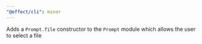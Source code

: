 ```yaml
---
"@effect/cli": minor
---
```


Adds a `Prompt.file` constructor to the `Prompt` module which allows the user to select a file
